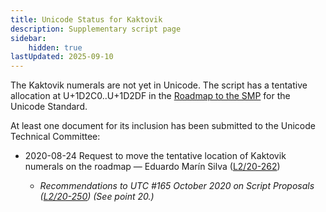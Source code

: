 ```yaml
---
title: Unicode Status for Kaktovik
description: Supplementary script page
sidebar:
    hidden: true
lastUpdated: 2025-09-10
---
```


The Kaktovik numerals are not yet in Unicode. The script has a tentative allocation at U+1D2C0..U+1D2DF in the [Roadmap to the SMP](http://www.unicode.org/roadmaps/smp/) for the Unicode Standard. 

At least one document for its inclusion has been submitted to the Unicode Technical Committee:

- 2020-08-24 Request to move the tentative location of Kaktovik numerals on the roadmap — Eduardo Marín Silva ([L2/20-262](http://www.unicode.org/cgi-bin/GetMatchingDocs.pl?L2/20-262))

  - _Recommendations to UTC #165 October 2020 on Script Proposals ([L2/20-250](http://www.unicode.org/L2/L2020/20250-script-adhoc-rept.pdf)) (See point 20.)_

[comment]: # (end of intro)

[comment]: # (start of blocks)



[comment]: # (end of blocks)

[comment]: # (start of chars)



[comment]: # (end of chars)

[comment]: # (start of rest)


